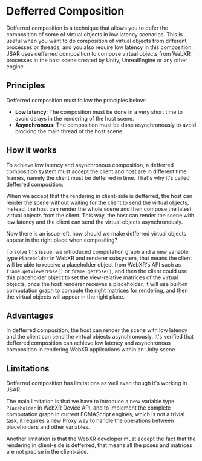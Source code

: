 # Defferred Composition

Defferred composition is a technique that allows you to defer the composition of some of virtual objects in low latency scenarios. This is useful when you want to do composition of virtual objects from different processes or threads, and you also require low latency in this composition. JSAR uses defferred composition to compose virtual objects from WebXR processes in the host scene created by Unity, UnrealEngine or any other engine.

## Principles

Defferred composition must follow the principles below:

- **Low latency**: The composition must be done in a very short time to avoid delays in the rendering of the host scene.
- **Asynchronous**: The composition must be done asynchronously to avoid blocking the main thread of the host scene.

## How it works

To achieve low latency and asynchronous composition, a defferred composition system must accept the client and host are in different time frames, namely the client must be defferred in time. That's why it's called defferred composition.

When we accept that the rendering in client-side is defferred, the host can render the scene without waiting for the client to send the virtual objects, instead, the host can render the whole scene and then compose the latest virtual objects from the client. This way, the host can render the scene with low latency and the client can send the virtual objects asynchronously.

Now there is an issue left, how should we make defferred virtual objects appear in the right place when compositing?

To solve this issue, we introduced computation graph and a new variable type `Placeholder` in WebXR and renderer subsystem, that means the client will be able to receive a placeholder object from WebXR's API such as `frame.getViewerPose()` or `frame.getPose()`, and then the client could use this placeholder object to set the view-relative matrices of the virtual objects, once the host renderer receives a placeholder, it will use built-in computation graph to compute the right matrices for rendering, and then the virtual objects will appear in the right place.

## Advantages

In defferred composition, the host can render the scene with low latency and the client can send the virtual objects asynchronously. It's verified that defferred composition can achieve low latency and asynchronous composition in rendering WebXR applications within an Unity scene.

## Limitations

Defferred composition has limitations as well even though it's working in JSAR.

The main limitation is that we have to introduce a new variable type `Placeholder` in WebXR Device API, and to implement the complete computation graph in current ECMAScript engines, which is not a trivial task, it requires a new Proxy way to handle the operations between placeholders and other variables.

Another limitation is that the WebXR developer must accept the fact that the rendering in client-side is defferred, that means all the poses and matrices are not precise in the client-side.
